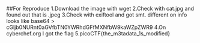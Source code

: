 ##For Reproduce
1.Download the image with wget <link>
2.Check with <file> cat.jpg and found out that is .jpeg
3.Check with exiftool and got smt. different on info looks like base64 > cGljb0NURnt0aGVfbTN0YWRhdGFfMXNfbW9kaWZpZWR9
4.On cyberchef.org I got the flag
5.picoCTF{the_m3tadata_1s_modified}
